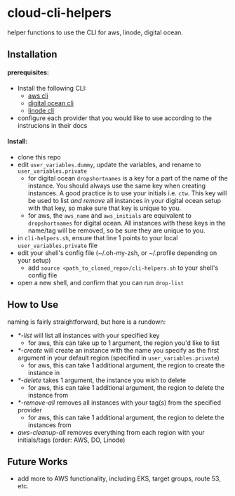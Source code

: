 # cloud-cli-helpers
helper functions to use the CLI for aws, linode, digital ocean.


## Installation

#### prerequisites:
* Install the following CLI:
  * [aws cli](https://docs.aws.amazon.com/cli/latest/userguide/getting-started-install.html)
  * [digital ocean cli](https://docs.digitalocean.com/reference/doctl/how-to/install/)
  * [linode cli](https://www.linode.com/community/questions/18861/how-do-i-install-the-linode-cli)
* configure each provider that you would like to use according to the instrucions in their docs

#### Install:
* clone this repo
* edit `user_variables.dummy`, update the variables, and rename to `user_variables.private`
  * for digital ocean `dropshortnames` is a key for a part of the name of the instance. You should always use the same key when creating instances. A good practice is to use your initials i.e. `ctw`. This key will be used to list _and remove_ all instances in your digital ocean setup with that key, so make sure that key is unique to you.
  * for aws, the `aws_name` and `aws_initials` are equivalent to `dropshortnames` for digital ocean. All instances with these keys in the name/tag will be removed, so be sure they are unique to you.
* in `cli-helpers.sh`, ensure that line 1 points to your local `user_variables.private` file
* edit your shell's config file (~/.oh-my-zsh, or ~/.profile depending on your setup)
  * add `source <path_to_cloned_repo>/cli-helpers.sh` to your shell's config file
* open a new shell, and confirm that you can run `drop-list`

## How to Use
naming is fairly straightforward, but here is a rundown:
* _*-list_ will list all instances with your specified key
  * for aws, this can take up to 1 argument, the region you'd like to list
* _*-create_ will create an instance with the name you specify as the first argument in your default region (specified in `user_variables.private`)
  * for aws, this can take 1 additional argument, the region to create the instance in
* _*-delete_ takes 1 argument, the instance you wish to delete
  * for aws, this can take 1 additional argument, the region to delete the instance from
* _*-remove-all_ removes all instances with your tag(s) from the specified provider
  * for aws, this can take 1 additional argument, the region to delete the instances from
* _aws-cleanup-all_ removes everything from each region with your initials/tags (order: AWS, DO, Linode)


## Future Works
* add more to AWS functionality, including EKS, target groups, route 53, etc. 
